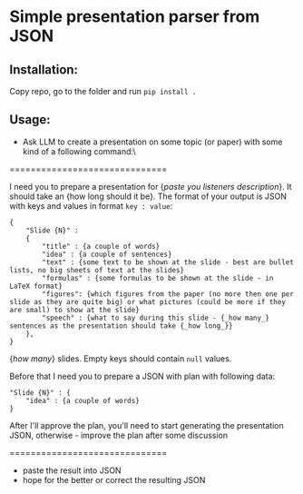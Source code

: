 # Simple presentation parser from JSON


## Installation:
Copy repo, go to the folder and run ```pip install .```

## Usage:
- Ask LLM to create a presentation on some topic (or paper) with some kind of a following command:\

==============================

I need you to prepare a presentation for {_paste you listeners description_}. It should take an {how long should it be}.
The format of your output is JSON with keys and values in format ```key : value```:
```
{
    "Slide {N}" :
    {
        "title" : {a couple of words}
        "idea" : {a couple of sentences}
        "text" : {some text to be shown at the slide - best are bullet lists, no big sheets of text at the slides}
        "formulas" : {some formulas to be shown at the slide - in LaTeX format}
        "figures": {which figures from the paper (no more then one per slide as they are quite big) or what pictures (could be more if they are small) to show at the slide}
        "speech" : {what to say during this slide - {_how many_} sentences as the presentation should take {_how long_}}
    },
}
```
{_how many_} slides.
Empty keys should contain ```null``` values.

Before that I need you to prepare a JSON with plan with following data:
```<PLAN>
"Slide {N}" : {
    "idea" : {a couple of words}
}
```
After I'll approve the plan, you'll need to start generating the presentation JSON, otherwise - improve the plan after some discussion

==============================

- paste the result into JSON
- hope for the better or correct the resulting JSON